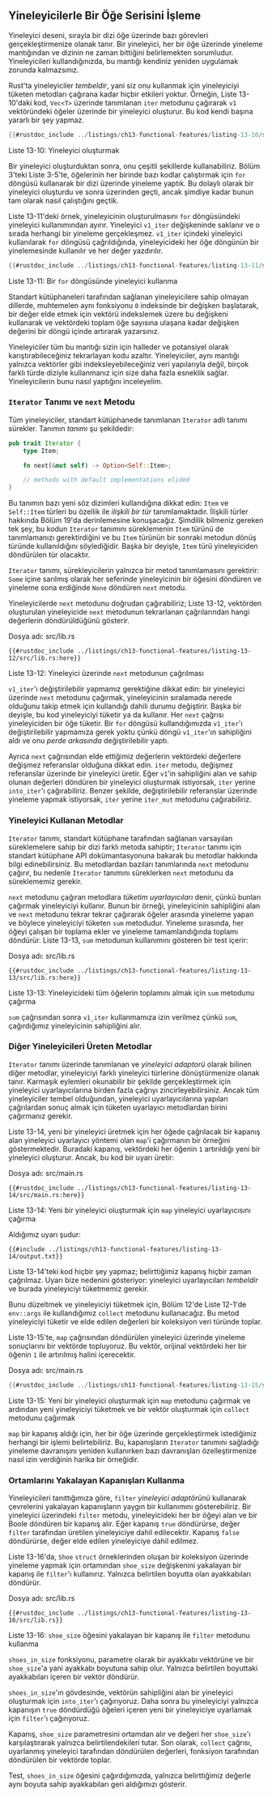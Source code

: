 ## Yineleyicilerle Bir Öğe Serisini İşleme
Yineleyici deseni, sırayla bir dizi öğe üzerinde bazı görevleri gerçekleştirmenize olanak tanır. 
Bir yineleyici, her bir öğe üzerinde yineleme mantığından ve dizinin ne zaman bittiğini belirlemekten sorumludur. 
Yineleyicileri kullandığınızda, bu mantığı kendiniz yeniden uygulamak zorunda kalmazsınız.

Rust'ta yineleyiciler *tembeldir*, yani siz onu kullanmak için yineleyiciyi tüketen metodları 
çağırana kadar hiçbir etkileri yoktur. Örneğin, Liste 13-10'daki kod, `Vec<T>` üzerinde tanımlanan
`iter` metodunu çağırarak `v1` vektöründeki öğeler üzerinde bir yineleyici oluşturur. 
Bu kod kendi başına yararlı bir şey yapmaz.

```rust
{{#rustdoc_include ../listings/ch13-functional-features/listing-13-10/src/main.rs:here}}
```

<span class="caption">Liste 13-10: Yineleyici oluşturmak</span>

Bir yineleyici oluşturduktan sonra, onu çeşitli şekillerde kullanabiliriz. 
Bölüm 3'teki Liste 3-5'te, öğelerinin her birinde bazı kodlar çalıştırmak için `for` döngüsü kullanarak bir dizi 
üzerinde yineleme yaptık. Bu dolaylı olarak bir yineleyici oluşturdu ve sonra üzerinden geçti, 
ancak şimdiye kadar bunun tam olarak nasıl çalıştığını geçtik.

Liste 13-11'deki örnek, yineleyicinin oluşturulmasını `for` döngüsündeki yineleyici kullanımından ayırır. 
Yineleyici `v1_iter` değişkeninde saklanır ve o sırada herhangi bir yineleme gerçekleşmez.
`v1_iter` içindeki yineleyici kullanılarak `for` döngüsü çağrıldığında, yineleyicideki her öğe döngünün bir 
yinelemesinde kullanılır ve her değer yazdırılır.


```rust
{{#rustdoc_include ../listings/ch13-functional-features/listing-13-11/src/main.rs:here}}
```

<span class="caption">Liste 13-11: Bir `for` döngüsünde yineleyici kullanma</span>

Standart kütüphaneleri tarafından sağlanan yineleyicilere sahip olmayan dillerde,
muhtemelen aynı fonksiyonu `0` indeksinde bir değişken başlatarak, bir değer elde etmek için vektörü indekslemek
üzere bu değişkeni kullanarak ve vektördeki toplam öğe sayısına ulaşana kadar değişken değerini bir döngü içinde 
artırarak yazarsınız.

Yineleyiciler tüm bu mantığı sizin için halleder ve potansiyel olarak karıştırabileceğiniz tekrarlayan kodu azaltır. 
Yineleyiciler, aynı mantığı yalnızca vektörler gibi indeksleyebileceğiniz veri yapılarıyla değil, birçok farklı türde 
diziyle kullanmanız için size daha fazla esneklik sağlar. Yineleyicilerin bunu nasıl yaptığını inceleyelim.

### `Iterator` Tanımı ve `next` Metodu

Tüm yineleyiciler, standart kütüphanede tanımlanan `Iterator` adlı tanımı sürekler. 
Tanımın *tanımı* şu şekildedir:

```rust
pub trait Iterator {
    type Item;

    fn next(&mut self) -> Option<Self::Item>;

    // methods with default implementations elided
}
```

Bu tanımın bazı yeni söz dizimleri kullandığına dikkat edin:
`Item` ve `Self::Item` türleri bu özellik ile *ilişkili bir tür* tanımlamaktadır. 
İlişkili türler hakkında Bölüm 19'da derinlemesine konuşacağız. Şimdilik bilmeniz gereken tek şey, 
bu kodun `Iterator` tanımını süreklemenin `Item` türünü de tanımlamanızı gerektirdiğini ve bu
`Item` türünün bir sonraki metodun dönüş türünde kullanıldığını söylediğidir. Başka bir deyişle,
`Item` türü yineleyiciden döndürülen tür olacaktır.

`Iterator` tanımı, sürekleyicilerin yalnızca bir metod tanımlamasını gerektirir:
`Some` içine sarılmış olarak her seferinde yineleyicinin bir öğesini döndüren ve yineleme sona erdiğinde
`None` döndüren `next` metodu.

Yineleyicilerde `next` metodunu doğrudan çağırabiliriz; Liste 13-12, vektörden oluşturulan yineleyicide
`next` metodunun tekrarlanan çağrılarından hangi değerlerin döndürüldüğünü gösterir.

<span class="filename">Dosya adı: src/lib.rs</span>

```rust,noplayground
{{#rustdoc_include ../listings/ch13-functional-features/listing-13-12/src/lib.rs:here}}
```

<span class="caption">Liste 13-12: Yineleyici üzerinde `next` metodunun çağrılması</span>

`v1_iter`'ı değiştirilebilir yapmamız gerektiğine dikkat edin: bir yineleyici üzerinde `next` 
metodunu çağırmak, yineleyicinin sıralamada nerede olduğunu takip etmek için kullandığı dahili durumu değiştirir. 
Başka bir deyişle, bu kod yineleyiciyi tüketir ya da kullanır. Her `next` çağrısı yineleyiciden bir öğe tüketir. 
Bir `for` döngüsü kullandığımızda `v1_iter`'ı değiştirilebilir yapmamıza gerek yoktu çünkü döngü `v1_iter`'ın sahipliğini 
aldı ve onu *perde arkasında* değiştirilebilir yaptı.

Ayrıca `next` çağrısından elde ettiğimiz değerlerin vektördeki değerlere değişmez referanslar olduğuna dikkat edin.
`iter` metodu, değişmez referanslar üzerinde bir yineleyici üretir. Eğer `v1`'in sahipliğini alan ve 
sahip olunan değerleri döndüren bir yineleyici oluşturmak istiyorsak, `iter` yerine `into_iter`'ı çağırabiliriz. 
Benzer şekilde, değiştirilebilir referanslar üzerinde yineleme yapmak istiyorsak, `iter` yerine `iter_mut` metodunu 
çağırabiliriz.

### Yineleyici Kullanan Metodlar

`Iterator` tanımı, standart kütüphane tarafından sağlanan varsayılan süreklemelere sahip bir dizi farklı 
metoda sahiptir; `Iterator` tanımı için standart kütüphane API dokümantasyonuna bakarak bu metodlar hakkında bilgi 
edinebilirsiniz. Bu metodlardan bazıları tanımlarında `next` metodunu çağırır, bu nedenle `Iterator` tanımını 
süreklerken `next` metodunu da süreklememiz gerekir.

`next` metodunu çağıran metodlara *tüketim uyarlayıcıları* denir, çünkü bunları çağırmak yineleyiciyi kullanır. 
Bunun bir örneği, yineleyicinin sahipliğini alan ve `next` metodunu tekrar tekrar çağırarak öğeler arasında yineleme 
yapan ve böylece yineleyiciyi tüketen `sum` metodudur. Yineleme sırasında, her öğeyi çalışan bir toplama ekler 
ve yineleme tamamlandığında toplamı döndürür. Liste 13-13, `sum` metodunun kullanımını gösteren bir test içerir:

<span class="filename">Dosya adı: src/lib.rs</span>

```rust,noplayground
{{#rustdoc_include ../listings/ch13-functional-features/listing-13-13/src/lib.rs:here}}
```

<span class="caption">Liste 13-13: Yineleyicideki tüm öğelerin toplamını almak için `sum` metodunu çağırma</span>

`sum` çağrısından sonra `v1_iter` kullanmamıza izin verilmez çünkü `sum`, çağırdığımız yineleyicinin sahipliğini alır.

### Diğer Yineleyicileri Üreten Metodlar

`Iterator` tanımı üzerinde tanımlanan ve *yineleyici adaptorü* olarak bilinen diğer metodlar, 
yineleyiciyi farklı yineleyici türlerine dönüştürmenize olanak tanır. Karmaşık eylemleri okunabilir bir 
şekilde gerçekleştirmek için yineleyici uyarlayıcılarına birden fazla çağrıyı zincirleyebilirsiniz. 
Ancak tüm yineleyiciler tembel olduğundan, yineleyici uyarlayıcılarına yapılan çağrılardan sonuç almak için 
tüketen uyarlayıcı metodlardan birini çağırmanız gerekir.

Liste 13-14, yeni bir yineleyici üretmek için her öğede çağrılacak bir kapanış alan yineleyici uyarlayıcı 
yöntemi olan `map`'i çağırmanın bir örneğini göstermektedir. Buradaki kapanış, 
vektördeki her öğenin `1` artırıldığı yeni bir yineleyici oluşturur. Ancak, bu kod bir uyarı üretir:

<span class="filename">Dosya adı: src/main.rs</span>

```rust,not_desired_behavior
{{#rustdoc_include ../listings/ch13-functional-features/listing-13-14/src/main.rs:here}}
```

<span class="caption">Liste 13-14: Yeni bir yineleyici oluşturmak için `map` yineleyici uyarlayıcısını çağırma</span>

Aldığımız uyarı şudur:

```console
{{#include ../listings/ch13-functional-features/listing-13-14/output.txt}}
```

Liste 13-14'teki kod hiçbir şey yapmaz; belirttiğimiz kapanış hiçbir zaman çağrılmaz. 
Uyarı bize nedenini gösteriyor: yineleyici uyarlayıcıları *tembeldir* ve burada yineleyiciyi tüketmemiz gerekir.

Bunu düzeltmek ve yineleyiciyi tüketmek için, Bölüm 12'de Liste 12-1'de `env::args` ile kullandığımız `collect` 
metodunu kullanacağız. Bu metod yineleyiciyi tüketir ve elde edilen değerleri bir koleksiyon veri türünde toplar.

Liste 13-15'te, `map` çağrısından döndürülen yineleyici üzerinde yineleme sonuçlarını bir vektörde topluyoruz. 
Bu vektör, orijinal vektördeki her bir öğenin `1` ile artırılmış halini içerecektir.

<span class="filename">Dosya adı: src/main.rs</span>

```rust
{{#rustdoc_include ../listings/ch13-functional-features/listing-13-15/src/main.rs:here}}
```

<span class="caption">Liste 13-15: Yeni bir yineleyici oluşturmak için `map` metodunu çağırmak ve ardından yeni 
yineleyiciyi tüketmek ve bir vektör oluşturmak için `collect` metodunu çağırmak</span>

`map` bir kapanış aldığı için, her bir öğe üzerinde gerçekleştirmek istediğimiz herhangi bir işlemi belirtebiliriz. 
Bu, kapanışların `Iterator` tanımını sağladığı yineleme davranışını yeniden kullanırken bazı davranışları özelleştirmenize 
nasıl izin verdiğinin harika bir örneğidir.

### Ortamlarını Yakalayan Kapanışları Kullanma

Yineleyicileri tanıttığımıza göre, `filter` *yineleyici adaptörünü* kullanarak çevrelerini yakalayan kapanışların 
yaygın bir kullanımını gösterebiliriz. Bir yineleyici üzerindeki `filter` metodu, yineleyicideki her bir 
öğeyi alan ve bir Boole döndüren bir kapanış alır. Eğer kapanış `true` döndürürse, değer
`filter` tarafından üretilen yineleyiciye dahil edilecektir. Kapanış `false` döndürürse, değer 
elde edilen yineleyiciye dahil edilmez.

Liste 13-16'da, `Shoe` `struct` örneklerinden oluşan bir koleksiyon üzerinde yineleme yapmak için ortamından
`shoe_size` değişkenini yakalayan bir kapanış ile `filter`'ı kullanırız. Yalnızca belirtilen boyutta olan 
ayakkabıları döndürür.

<span class="filename">Dosya adı: src/lib.rs</span>

```rust,noplayground
{{#rustdoc_include ../listings/ch13-functional-features/listing-13-16/src/lib.rs}}
```

<span class="caption">Liste 13-16: `shoe_size` öğesini yakalayan bir kapanış ile `filter` metodunu kullanma</span>

`shoes_in_size` fonksiyonu, parametre olarak bir ayakkabı vektörüne ve bir `shoe_size`'a yani
ayakkabı boyutuna sahip olur. 
Yalnızca belirtilen boyuttaki ayakkabıları içeren bir vektör döndürür.

`shoes_in_size`'ın gövdesinde, vektörün sahipliğini alan bir yineleyici oluşturmak için `into_iter`'ı çağırıyoruz. 
Daha sonra bu yineleyiciyi yalnızca kapanışın `true` döndürdüğü öğeleri içeren yeni bir yineleyiciye uyarlamak için
`filter`'ı çağırıyoruz.

Kapanış, `shoe_size` parametresini ortamdan alır ve değeri her `shoe_size`'ı karşılaştırarak 
yalnızca belirtilendekileri tutar. Son olarak, `collect` çağrısı, uyarlanmış yineleyici tarafından döndürülen değerleri,
fonksiyon tarafından döndürülen bir vektörde toplar.

Test, `shoes_in_size` öğesini çağırdığımızda, yalnızca belirttiğimiz değerle aynı boyuta sahip 
ayakkabıları geri aldığımızı gösterir.
